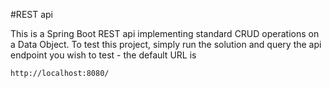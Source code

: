 #REST api

This is a Spring Boot REST api implementing standard CRUD operations on a Data Object.
To test this project, simply run the solution and query the api endpoint you wish to test - the default URL is

    http://localhost:8080/
